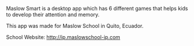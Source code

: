 Maslow Smart is a desktop app which has 6 different games that helps kids to develop their attention and memory.

This app was made for Maslow School in Quito, Ecuador.

School Website: http://ip.maslowschool-ip.com
